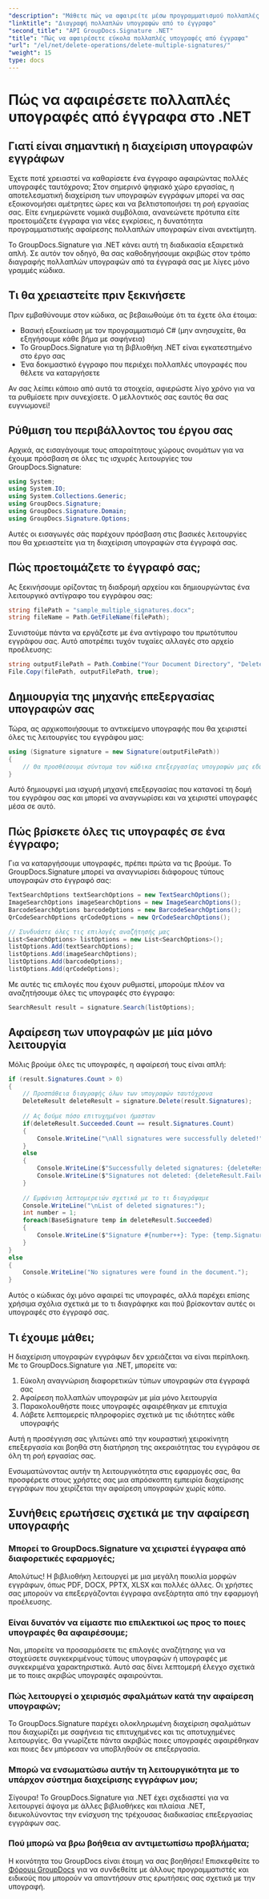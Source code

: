 ```yaml
---
"description": "Μάθετε πώς να αφαιρείτε μέσω προγραμματισμού πολλαπλές υπογραφές από έγγραφα με το GroupDocs.Signature για .NET. Απλή, αποτελεσματική και ισχυρή διαχείριση εγγράφων."
"linktitle": "Διαγραφή πολλαπλών υπογραφών από το έγγραφο"
"second_title": "API GroupDocs.Signature .NET"
"title": "Πώς να αφαιρέσετε εύκολα πολλαπλές υπογραφές από έγγραφα"
"url": "/el/net/delete-operations/delete-multiple-signatures/"
"weight": 15
type: docs
---
```

# Πώς να αφαιρέσετε πολλαπλές υπογραφές από έγγραφα στο .NET

## Γιατί είναι σημαντική η διαχείριση υπογραφών εγγράφων

Έχετε ποτέ χρειαστεί να καθαρίσετε ένα έγγραφο αφαιρώντας πολλές υπογραφές ταυτόχρονα; Στον σημερινό ψηφιακό χώρο εργασίας, η αποτελεσματική διαχείριση των υπογραφών εγγράφων μπορεί να σας εξοικονομήσει αμέτρητες ώρες και να βελτιστοποιήσει τη ροή εργασίας σας. Είτε ενημερώνετε νομικά συμβόλαια, ανανεώνετε πρότυπα είτε προετοιμάζετε έγγραφα για νέες εγκρίσεις, η δυνατότητα προγραμματιστικής αφαίρεσης πολλαπλών υπογραφών είναι ανεκτίμητη.

Το GroupDocs.Signature για .NET κάνει αυτή τη διαδικασία εξαιρετικά απλή. Σε αυτόν τον οδηγό, θα σας καθοδηγήσουμε ακριβώς στον τρόπο διαγραφής πολλαπλών υπογραφών από τα έγγραφά σας με λίγες μόνο γραμμές κώδικα.

## Τι θα χρειαστείτε πριν ξεκινήσετε

Πριν εμβαθύνουμε στον κώδικα, ας βεβαιωθούμε ότι τα έχετε όλα έτοιμα:

* Βασική εξοικείωση με τον προγραμματισμό C# (μην ανησυχείτε, θα εξηγήσουμε κάθε βήμα με σαφήνεια)
* Το GroupDocs.Signature για τη βιβλιοθήκη .NET είναι εγκατεστημένο στο έργο σας
* Ένα δοκιμαστικό έγγραφο που περιέχει πολλαπλές υπογραφές που θέλετε να καταργήσετε

Αν σας λείπει κάποιο από αυτά τα στοιχεία, αφιερώστε λίγο χρόνο για να τα ρυθμίσετε πριν συνεχίσετε. Ο μελλοντικός σας εαυτός θα σας ευγνωμονεί!

## Ρύθμιση του περιβάλλοντος του έργου σας

Αρχικά, ας εισαγάγουμε τους απαραίτητους χώρους ονομάτων για να έχουμε πρόσβαση σε όλες τις ισχυρές λειτουργίες του GroupDocs.Signature:

```csharp
using System;
using System.IO;
using System.Collections.Generic;
using GroupDocs.Signature;
using GroupDocs.Signature.Domain;
using GroupDocs.Signature.Options;
```

Αυτές οι εισαγωγές σάς παρέχουν πρόσβαση στις βασικές λειτουργίες που θα χρειαστείτε για τη διαχείριση υπογραφών στα έγγραφά σας.

## Πώς προετοιμάζετε το έγγραφό σας;

Ας ξεκινήσουμε ορίζοντας τη διαδρομή αρχείου και δημιουργώντας ένα λειτουργικό αντίγραφο του εγγράφου σας:

```csharp
string filePath = "sample_multiple_signatures.docx";
string fileName = Path.GetFileName(filePath);
```

Συνιστούμε πάντα να εργάζεστε με ένα αντίγραφο του πρωτότυπου εγγράφου σας. Αυτό αποτρέπει τυχόν τυχαίες αλλαγές στο αρχείο προέλευσης:

```csharp
string outputFilePath = Path.Combine("Your Document Directory", "DeleteMultiple", fileName);
File.Copy(filePath, outputFilePath, true);
```

## Δημιουργία της μηχανής επεξεργασίας υπογραφών σας

Τώρα, ας αρχικοποιήσουμε το αντικείμενο υπογραφής που θα χειριστεί όλες τις λειτουργίες του εγγράφου μας:

```csharp
using (Signature signature = new Signature(outputFilePath))
{
    // Θα προσθέσουμε σύντομα τον κώδικα επεξεργασίας υπογραφών μας εδώ
}
```

Αυτό δημιουργεί μια ισχυρή μηχανή επεξεργασίας που κατανοεί τη δομή του εγγράφου σας και μπορεί να αναγνωρίσει και να χειριστεί υπογραφές μέσα σε αυτό.

## Πώς βρίσκετε όλες τις υπογραφές σε ένα έγγραφο;

Για να καταργήσουμε υπογραφές, πρέπει πρώτα να τις βρούμε. Το GroupDocs.Signature μπορεί να αναγνωρίσει διάφορους τύπους υπογραφών στο έγγραφό σας:

```csharp
TextSearchOptions textSearchOptions = new TextSearchOptions();
ImageSearchOptions imageSearchOptions = new ImageSearchOptions();
BarcodeSearchOptions barcodeOptions = new BarcodeSearchOptions();
QrCodeSearchOptions qrCodeOptions = new QrCodeSearchOptions();

// Συνδυάστε όλες τις επιλογές αναζήτησής μας
List<SearchOptions> listOptions = new List<SearchOptions>();
listOptions.Add(textSearchOptions);
listOptions.Add(imageSearchOptions);
listOptions.Add(barcodeOptions);
listOptions.Add(qrCodeOptions);
```

Με αυτές τις επιλογές που έχουν ρυθμιστεί, μπορούμε πλέον να αναζητήσουμε όλες τις υπογραφές στο έγγραφο:

```csharp
SearchResult result = signature.Search(listOptions);
```

## Αφαίρεση των υπογραφών με μία μόνο λειτουργία

Μόλις βρούμε όλες τις υπογραφές, η αφαίρεσή τους είναι απλή:

```csharp
if (result.Signatures.Count > 0)
{
    // Προσπάθεια διαγραφής όλων των υπογραφών ταυτόχρονα
    DeleteResult deleteResult = signature.Delete(result.Signatures);
    
    // Ας δούμε πόσο επιτυχημένοι ήμασταν
    if(deleteResult.Succeeded.Count == result.Signatures.Count)
    {
        Console.WriteLine("\nAll signatures were successfully deleted!");                        
    }
    else
    {
        Console.WriteLine($"Successfully deleted signatures: {deleteResult.Succeeded.Count}");
        Console.WriteLine($"Signatures not deleted: {deleteResult.Failed.Count}");
    }
    
    // Εμφάνιση λεπτομερειών σχετικά με το τι διαγράψαμε
    Console.WriteLine("\nList of deleted signatures:");
    int number = 1;
    foreach(BaseSignature temp in deleteResult.Succeeded)
    {
        Console.WriteLine($"Signature #{number++}: Type: {temp.SignatureType} Id:{temp.SignatureId}, Location: {temp.Left}x{temp.Top}. Size: {temp.Width}x{temp.Height}");
    }
}
else
{
    Console.WriteLine("No signatures were found in the document.");
}
```

Αυτός ο κώδικας όχι μόνο αφαιρεί τις υπογραφές, αλλά παρέχει επίσης χρήσιμα σχόλια σχετικά με το τι διαγράφηκε και πού βρίσκονταν αυτές οι υπογραφές στο έγγραφό σας.

## Τι έχουμε μάθει;

Η διαχείριση υπογραφών εγγράφων δεν χρειάζεται να είναι περίπλοκη. Με το GroupDocs.Signature για .NET, μπορείτε να:

1. Εύκολη αναγνώριση διαφορετικών τύπων υπογραφών στα έγγραφά σας
2. Αφαίρεση πολλαπλών υπογραφών με μία μόνο λειτουργία
3. Παρακολουθήστε ποιες υπογραφές αφαιρέθηκαν με επιτυχία
4. Λάβετε λεπτομερείς πληροφορίες σχετικά με τις ιδιότητες κάθε υπογραφής

Αυτή η προσέγγιση σας γλιτώνει από την κουραστική χειροκίνητη επεξεργασία και βοηθά στη διατήρηση της ακεραιότητας του εγγράφου σε όλη τη ροή εργασίας σας.

Ενσωματώνοντας αυτήν τη λειτουργικότητα στις εφαρμογές σας, θα προσφέρετε στους χρήστες σας μια απρόσκοπτη εμπειρία διαχείρισης εγγράφων που χειρίζεται την αφαίρεση υπογραφών χωρίς κόπο.

## Συνήθεις ερωτήσεις σχετικά με την αφαίρεση υπογραφής

### Μπορεί το GroupDocs.Signature να χειριστεί έγγραφα από διαφορετικές εφαρμογές;
Απολύτως! Η βιβλιοθήκη λειτουργεί με μια μεγάλη ποικιλία μορφών εγγράφων, όπως PDF, DOCX, PPTX, XLSX και πολλές άλλες. Οι χρήστες σας μπορούν να επεξεργάζονται έγγραφα ανεξάρτητα από την εφαρμογή προέλευσης.

### Είναι δυνατόν να είμαστε πιο επιλεκτικοί ως προς το ποιες υπογραφές θα αφαιρέσουμε;
Ναι, μπορείτε να προσαρμόσετε τις επιλογές αναζήτησης για να στοχεύσετε συγκεκριμένους τύπους υπογραφών ή υπογραφές με συγκεκριμένα χαρακτηριστικά. Αυτό σας δίνει λεπτομερή έλεγχο σχετικά με το ποιες ακριβώς υπογραφές αφαιρούνται.

### Πώς λειτουργεί ο χειρισμός σφαλμάτων κατά την αφαίρεση υπογραφών;
Το GroupDocs.Signature παρέχει ολοκληρωμένη διαχείριση σφαλμάτων που διαχωρίζει με σαφήνεια τις επιτυχημένες και τις αποτυχημένες λειτουργίες. Θα γνωρίζετε πάντα ακριβώς ποιες υπογραφές αφαιρέθηκαν και ποιες δεν μπόρεσαν να υποβληθούν σε επεξεργασία.

### Μπορώ να ενσωματώσω αυτήν τη λειτουργικότητα με το υπάρχον σύστημα διαχείρισης εγγράφων μου;
Σίγουρα! Το GroupDocs.Signature για .NET έχει σχεδιαστεί για να λειτουργεί άψογα με άλλες βιβλιοθήκες και πλαίσια .NET, διευκολύνοντας την ενίσχυση της τρέχουσας διαδικασίας επεξεργασίας εγγράφων σας.

### Πού μπορώ να βρω βοήθεια αν αντιμετωπίσω προβλήματα;
Η κοινότητα του GroupDocs είναι έτοιμη να σας βοηθήσει! Επισκεφθείτε το [Φόρουμ GroupDocs](https://forum.groupdocs.com/c/signature/13) για να συνδεθείτε με άλλους προγραμματιστές και ειδικούς που μπορούν να απαντήσουν στις ερωτήσεις σας σχετικά με την υπογραφή.